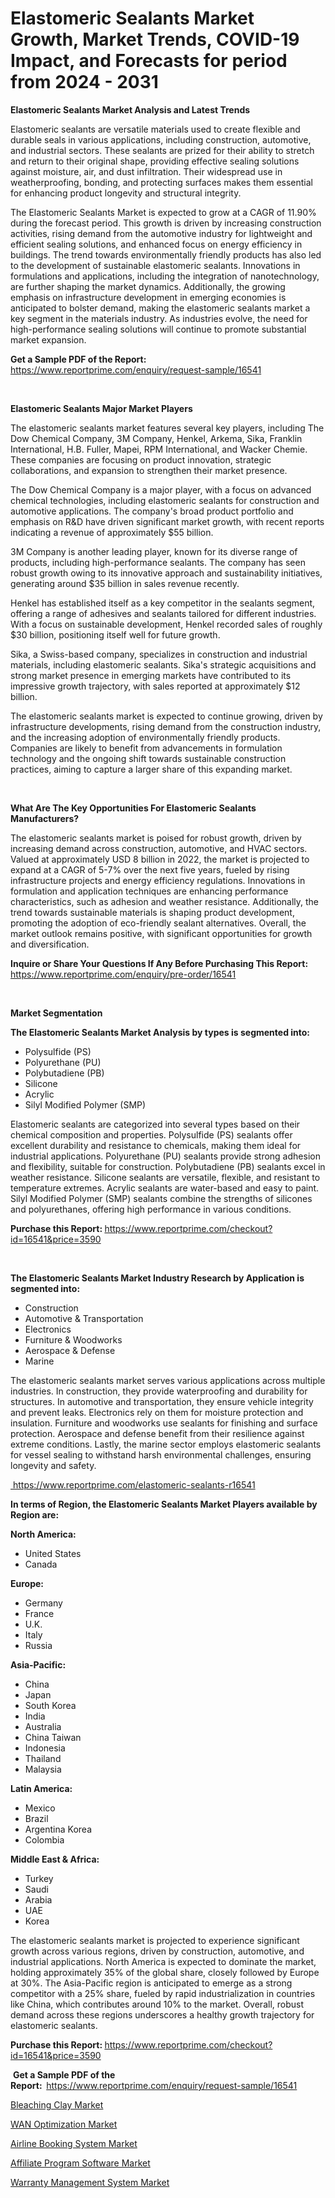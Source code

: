 <p><h1>Elastomeric Sealants Market Growth, Market Trends, COVID-19 Impact, and Forecasts for period from 2024 - 2031</h1></p><p><strong>Elastomeric Sealants Market Analysis and Latest Trends</strong></p>
<p><p>Elastomeric sealants are versatile materials used to create flexible and durable seals in various applications, including construction, automotive, and industrial sectors. These sealants are prized for their ability to stretch and return to their original shape, providing effective sealing solutions against moisture, air, and dust infiltration. Their widespread use in weatherproofing, bonding, and protecting surfaces makes them essential for enhancing product longevity and structural integrity.</p><p>The Elastomeric Sealants Market is expected to grow at a CAGR of 11.90% during the forecast period. This growth is driven by increasing construction activities, rising demand from the automotive industry for lightweight and efficient sealing solutions, and enhanced focus on energy efficiency in buildings. The trend towards environmentally friendly products has also led to the development of sustainable elastomeric sealants. Innovations in formulations and applications, including the integration of nanotechnology, are further shaping the market dynamics. Additionally, the growing emphasis on infrastructure development in emerging economies is anticipated to bolster demand, making the elastomeric sealants market a key segment in the materials industry. As industries evolve, the need for high-performance sealing solutions will continue to promote substantial market expansion.</p></p>
<p><strong>Get a Sample PDF of the Report:&nbsp;</strong> <a href="https://www.reportprime.com/enquiry/request-sample/16541?utm_campaign=117&utm_medium=2&utm_source=Github&utm_content=ia&utm_term=23112024&utm_id=elastomeric-sealants">https://www.reportprime.com/enquiry/request-sample/16541</a></p>
<p>&nbsp;</p>
<p><strong>Elastomeric Sealants Major Market Players</strong></p>
<p><p>The elastomeric sealants market features several key players, including The Dow Chemical Company, 3M Company, Henkel, Arkema, Sika, Franklin International, H.B. Fuller, Mapei, RPM International, and Wacker Chemie. These companies are focusing on product innovation, strategic collaborations, and expansion to strengthen their market presence.</p><p>The Dow Chemical Company is a major player, with a focus on advanced chemical technologies, including elastomeric sealants for construction and automotive applications. The company's broad product portfolio and emphasis on R&D have driven significant market growth, with recent reports indicating a revenue of approximately $55 billion.</p><p>3M Company is another leading player, known for its diverse range of products, including high-performance sealants. The company has seen robust growth owing to its innovative approach and sustainability initiatives, generating around $35 billion in sales revenue recently.</p><p>Henkel has established itself as a key competitor in the sealants segment, offering a range of adhesives and sealants tailored for different industries. With a focus on sustainable development, Henkel recorded sales of roughly $30 billion, positioning itself well for future growth.</p><p>Sika, a Swiss-based company, specializes in construction and industrial materials, including elastomeric sealants. Sika's strategic acquisitions and strong market presence in emerging markets have contributed to its impressive growth trajectory, with sales reported at approximately $12 billion.</p><p>The elastomeric sealants market is expected to continue growing, driven by infrastructure developments, rising demand from the construction industry, and the increasing adoption of environmentally friendly products. Companies are likely to benefit from advancements in formulation technology and the ongoing shift towards sustainable construction practices, aiming to capture a larger share of this expanding market.</p></p>
<p>&nbsp;</p>
<p><strong>What Are The Key Opportunities For Elastomeric Sealants Manufacturers?</strong></p>
<p><p>The elastomeric sealants market is poised for robust growth, driven by increasing demand across construction, automotive, and HVAC sectors. Valued at approximately USD 8 billion in 2022, the market is projected to expand at a CAGR of 5-7% over the next five years, fueled by rising infrastructure projects and energy efficiency regulations. Innovations in formulation and application techniques are enhancing performance characteristics, such as adhesion and weather resistance. Additionally, the trend towards sustainable materials is shaping product development, promoting the adoption of eco-friendly sealant alternatives. Overall, the market outlook remains positive, with significant opportunities for growth and diversification.</p></p>
<p><strong>Inquire or Share Your Questions If Any Before Purchasing This Report:</strong> <a href="https://www.reportprime.com/enquiry/pre-order/16541?utm_campaign=117&utm_medium=2&utm_source=Github&utm_content=ia&utm_term=23112024&utm_id=elastomeric-sealants">https://www.reportprime.com/enquiry/pre-order/16541</a></p>
<p>&nbsp;</p>
<p><strong>Market Segmentation</strong></p>
<p><strong>The Elastomeric Sealants Market Analysis by types is segmented into:</strong></p>
<p><ul><li>Polysulfide (PS)</li><li>Polyurethane (PU)</li><li>Polybutadiene (PB)</li><li>Silicone</li><li>Acrylic</li><li>Silyl Modified Polymer (SMP)</li></ul></p>
<p><p>Elastomeric sealants are categorized into several types based on their chemical composition and properties. Polysulfide (PS) sealants offer excellent durability and resistance to chemicals, making them ideal for industrial applications. Polyurethane (PU) sealants provide strong adhesion and flexibility, suitable for construction. Polybutadiene (PB) sealants excel in weather resistance. Silicone sealants are versatile, flexible, and resistant to temperature extremes. Acrylic sealants are water-based and easy to paint. Silyl Modified Polymer (SMP) sealants combine the strengths of silicones and polyurethanes, offering high performance in various conditions.</p></p>
<p><strong>Purchase this Report:&nbsp;</strong><a href="https://www.reportprime.com/checkout?id=16541&price=3590&utm_campaign=117&utm_medium=2&utm_source=Github&utm_content=ia&utm_term=23112024&utm_id=elastomeric-sealants">https://www.reportprime.com/checkout?id=16541&price=3590</a></p>
<p>&nbsp;</p>
<p><strong>The Elastomeric Sealants Market Industry Research by Application is segmented into:</strong></p>
<p><ul><li>Construction</li><li>Automotive & Transportation</li><li>Electronics</li><li>Furniture & Woodworks</li><li>Aerospace & Defense</li><li>Marine</li></ul></p>
<p><p>The elastomeric sealants market serves various applications across multiple industries. In construction, they provide waterproofing and durability for structures. In automotive and transportation, they ensure vehicle integrity and prevent leaks. Electronics rely on them for moisture protection and insulation. Furniture and woodworks use sealants for finishing and surface protection. Aerospace and defense benefit from their resilience against extreme conditions. Lastly, the marine sector employs elastomeric sealants for vessel sealing to withstand harsh environmental challenges, ensuring longevity and safety.</p></p>
<p><a href="https://www.reportprime.com/elastomeric-sealants-r16541?utm_campaign=117&utm_medium=2&utm_source=Github&utm_content=ia&utm_term=23112024&utm_id=elastomeric-sealants">&nbsp;https://www.reportprime.com/elastomeric-sealants-r16541</a></p>
<p><strong>In terms of Region, the Elastomeric Sealants Market Players available by Region are:</strong></p>
<p>
    <p> <strong> North America: </strong>
        <ul>
            <li>United States</li>
            <li>Canada</li>
        </ul>
        </p> 
    <p> <strong> Europe: </strong>
        <ul>
            <li>Germany</li>
            <li>France</li>
            <li>U.K.</li>
            <li>Italy</li>
            <li>Russia</li>
        </ul>
        </p> 
    <p> <strong> Asia-Pacific: </strong>
        <ul>
            <li>China</li>
            <li>Japan</li>
            <li>South Korea</li>
            <li>India</li>
            <li>Australia</li>
            <li>China Taiwan</li>
            <li>Indonesia</li>
            <li>Thailand</li>
            <li>Malaysia</li>
        </ul>
        </p> 
    <p> <strong> Latin America: </strong>
        <ul>
            <li>Mexico</li>
            <li>Brazil</li>
            <li>Argentina Korea</li>
            <li>Colombia</li>
        </ul>
        </p> 
    <p> <strong> Middle East & Africa: </strong>
        <ul>
            <li>Turkey</li>
            <li>Saudi</li>
            <li>Arabia</li>
            <li>UAE</li>
            <li>Korea</li>
        </ul>
    </p>
    </p>
<p><p>The elastomeric sealants market is projected to experience significant growth across various regions, driven by construction, automotive, and industrial applications. North America is expected to dominate the market, holding approximately 35% of the global share, closely followed by Europe at 30%. The Asia-Pacific region is anticipated to emerge as a strong competitor with a 25% share, fueled by rapid industrialization in countries like China, which contributes around 10% to the market. Overall, robust demand across these regions underscores a healthy growth trajectory for elastomeric sealants.</p></p>
<p><strong>Purchase this Report: </strong><a href="https://www.reportprime.com/checkout?id=16541&price=3590&utm_campaign=117&utm_medium=2&utm_source=Github&utm_content=ia&utm_term=23112024&utm_id=elastomeric-sealants">https://www.reportprime.com/checkout?id=16541&price=3590</a></p>
<p>&nbsp;<strong>Get a Sample PDF of the Report:&nbsp;&nbsp;</strong><a href="https://www.reportprime.com/enquiry/request-sample/16541?utm_campaign=117&utm_medium=2&utm_source=Github&utm_content=ia&utm_term=23112024&utm_id=elastomeric-sealants">https://www.reportprime.com/enquiry/request-sample/16541</a></p>
<p><strong></strong></p>
<p><p><a href="https://github.com/AshikRahman991/Market-Research-Report-List-1/blob/main/bleaching-clay-market.md?utm_campaign=117&utm_medium=2&utm_source=Github&utm_content=ia&utm_term=23112024&utm_id=elastomeric-sealants">Bleaching Clay Market</a></p><p><a href="https://issuu.com/reportprime-2/docs/wan-optimization-market-size-2030.p_70934dc4514cf8?utm_campaign=117&utm_medium=2&utm_source=Github&utm_content=ia&utm_term=23112024&utm_id=elastomeric-sealants">WAN Optimization Market</a></p><p><a href="https://www.linkedin.com/pulse/airline-booking-system-market-research-report-trends-overview-iik2c?utm_campaign=117&utm_medium=2&utm_source=Github&utm_content=ia&utm_term=23112024&utm_id=elastomeric-sealants">Airline Booking System Market</a></p><p><a href="https://www.linkedin.com/pulse/affiliate-program-software-market-analysis-future-growth-ngaqe?utm_campaign=117&utm_medium=2&utm_source=Github&utm_content=ia&utm_term=23112024&utm_id=elastomeric-sealants">Affiliate Program Software Market</a></p><p><a href="https://issuu.com/reportprime-2/docs/warranty-management-system-market-s_9eb597bf9e4983?utm_campaign=117&utm_medium=2&utm_source=Github&utm_content=ia&utm_term=23112024&utm_id=elastomeric-sealants">Warranty Management System Market</a></p></p>
